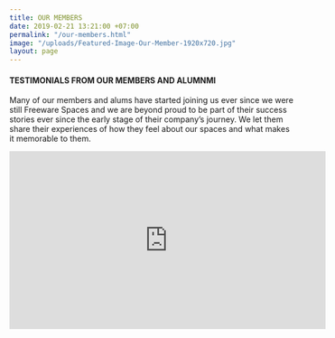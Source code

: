 ```yaml
---
title: OUR MEMBERS
date: 2019-02-21 13:21:00 +07:00
permalink: "/our-members.html"
image: "/uploads/Featured-Image-Our-Member-1920x720.jpg"
layout: page
---
```


<div class="row">
<div class="col-12 col-md-8 offset-md-2 text-center">
<h4>TESTIMONIALS FROM OUR MEMBERS AND ALUMNMI</h4>

<p class="pb-5">Many of our members and alums have started joining us ever since we were still Freeware Spaces and we are beyond proud to be part of their success stories ever since the early stage of their company’s journey. We let them share their experiences of how they feel about our spaces and what makes it memorable to them. </p>

<iframe width="560" height="315" src="https://www.youtube.com/embed/O-78DOesfKQ" frameborder="0" allow="accelerometer; autoplay; encrypted-media; gyroscope; picture-in-picture" allowfullscreen></iframe>
</div>
</div>